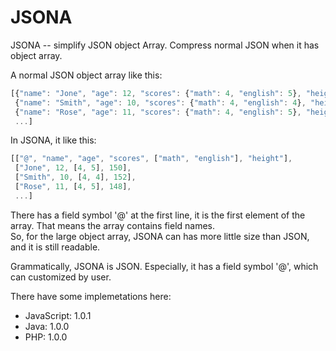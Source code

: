 # JSONA
JSONA -- simplify JSON object Array. Compress normal JSON when it has object array.

A normal JSON object array like this:<br>
```javascript
[{"name": "Jone", "age": 12, "scores": {"math": 4, "english": 5}, "height": 150},
 {"name": "Smith", "age": 10, "scores": {"math": 4, "english": 4}, "height": 152}, 
 {"name": "Rose", "age": 11, "scores": {"math": 4, "english": 5}, "height": 148}, 
 ...]
```
In JSONA, it like this:<br>
```javascript
[["@", "name", "age", "scores", ["math", "english"], "height"], 
 ["Jone", 12, [4, 5], 150],
 ["Smith", 10, [4, 4], 152],
 ["Rose", 11, [4, 5], 148],
 ...]
```
There has a field symbol '@' at the first line, it is the first element of the array. That means the array contains field names.<br>
So, for the large object array, JSONA can has more little size than JSON, and it is still readable.<br>

Grammatically, JSONA is JSON. Especially, it has a field symbol '@', which can customized by user.<br>

There have some implemetations here:
* JavaScript: 1.0.1
* Java: 1.0.0
* PHP: 1.0.0

